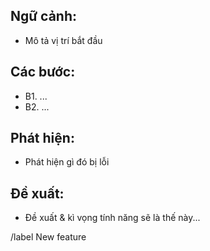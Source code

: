 ## Ngữ cảnh:
* Mô tả vị trí bắt đầu

## Các bước:
* B1. ...
* B2. ...

## Phát hiện:
* Phát hiện gì đó bị lỗi

## Đề xuất:
* Đề xuất & kì vọng tính năng sẽ là thế này...

/label New feature
